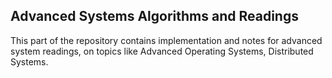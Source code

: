 ## Advanced Systems Algorithms and Readings

This part of the repository contains implementation and notes for advanced system
readings, on topics like Advanced Operating Systems, Distributed Systems.
